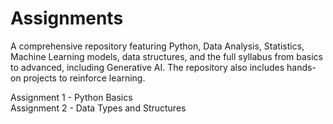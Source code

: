 # Assignments 
A comprehensive repository featuring Python, Data Analysis, Statistics, Machine Learning models, data structures, and the full syllabus from basics to advanced, including Generative AI. The repository also includes hands-on projects to reinforce learning.

Assignment 1 - Python Basics    
Assignment 2 - Data Types and Structures

